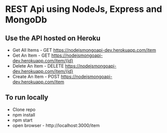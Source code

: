 # REST Api using NodeJs, Express and MongoDb

## Use the API hosted on Heroku 

- Get All Items - GET https://nodejsmongoapi-dev.herokuapp.com/item
- Get An Item - GET https://nodejsmongoapi-dev.herokuapp.com/item/{id}
- Delete An Item - DELETE https://nodejsmongoapi-dev.herokuapp.com/item/{id}
- Create An Item - POST https://nodejsmongoapi-dev.herokuapp.com/item


## To run locally
- Clone repo
- npm install
- npm start
- open browser - http://localhost:3000/item
